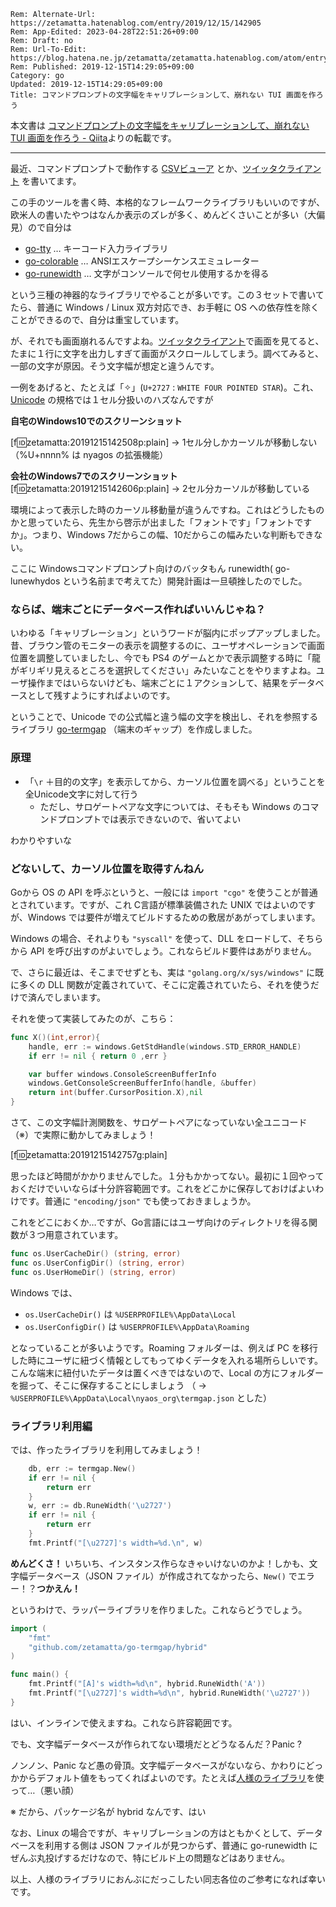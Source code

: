 ```header
Rem: Alternate-Url: https://zetamatta.hatenablog.com/entry/2019/12/15/142905
Rem: App-Edited: 2023-04-28T22:51:26+09:00
Rem: Draft: no
Rem: Url-To-Edit: https://blog.hatena.ne.jp/zetamatta/zetamatta.hatenablog.com/atom/entry/26006613484318904
Rem: Published: 2019-12-15T14:29:05+09:00
Category: go
Updated: 2019-12-15T14:29:05+09:00
Title: コマンドプロンプトの文字幅をキャリブレーションして、崩れない TUI 画面を作ろう
```
本文書は [コマンドプロンプトの文字幅をキャリブレーションして、崩れない TUI 画面を作ろう - Qiita](https://qiita.com/zetamatta/items/f823aef67a62de37c870)よりの転載です。

-----

最近、コマンドプロンプトで動作する [CSVビューア](https://github.com/zetamatta/csview) とか、[ツイッタクライアント](https://github.com/zetamatta/tmt) を書いてます。

この手のツールを書く時、本格的なフレームワークライブラリもいいのですが、欧米人の書いたやつはなんか表示のズレが多く、めんどくさいことが多い（大偏見）ので自分は

* [go-tty](https://github.com/mattn/go-tty) … キーコード入力ライブラリ
* [go-colorable](https://github.com/mattn/go-colorable) … ANSIエスケープシーケンスエミュレーター
* [go-runewidth](https://github.com/mattn/go-runewidth) … 文字がコンソールで何セル使用するかを得る

という三種の神器的なライブラリでやることが多いです。この３セットで書いてたら、普通に Windows / Linux 双方対応でき、お手軽に OS への依存性を除くことができるので、自分は重宝しています。

が、それでも画面崩れるんですよね。[ツイッタクライアント](https://github.com/zetamatta/tmt)で画面を見てると、たまに１行に文字を出力しすぎて画面がスクロールしてしまう。調べてみると、一部の文字が原因。そう文字幅が想定と違うんです。

一例をあげると、たとえば「&#x2727;」(`U+2727` : `WHITE FOUR POINTED STAR`)。これ、[Unicode](https://unicode.org/Public/12.1.0/ucd/EastAsianWidth.txt) の規格では１セル分扱いのハズなんですが

**自宅のWindows10でのスクリーンショット**

[f:id:zetamatta:20191215142508p:plain]
→ 1セル分しかカーソルが移動しない（%U+nnnn% は nyagos の拡張機能）

**会社のWindows7でのスクリーンショット**
[f:id:zetamatta:20191215142606p:plain]
→ 2セル分カーソルが移動している

環境によって表示した時のカーソル移動量が違うんですね。これはどうしたものかと思っていたら、先生から啓示が出ました「フォントです」「フォントですか」。つまり、Windows 7だからこの幅、10だからこの幅みたいな判断もできない。

ここに Windowsコマンドプロンプト向けのバッタもん runewidth( go-lunewhydos という名前まで考えてた）開発計画は一旦頓挫したのでした。

### ならば、端末ごとにデータベース作ればいいんじゃね？

いわゆる「キャリブレーション」というワードが脳内にポップアップしました。昔、ブラウン管のモニターの表示を調整するのに、ユーザオペレーションで画面位置を調整していましたし、今でも PS4 のゲームとかで表示調整する時に「龍がギリギリ見えるところを選択してください」みたいなことをやりますよね。ユーザ操作まではいらないけども、端末ごとに１アクションして、結果をデータベースとして残すようにすればよいのです。

ということで、Unicode での公式幅と違う幅の文字を検出し、それを参照するライブラリ [go-termgap](https://github.com/zetamatta/go-termgap) （端末のギャップ）を作成しました。

### 原理

* 「`\r` ＋目的の文字」を表示してから、カーソル位置を調べる」ということを全Unicode文字に対して行う
    * ただし、サロゲートペアな文字については、そもそも Windows のコマンドプロンプトでは表示できないので、省いてよい

わかりやすいな

### どないして、カーソル位置を取得すんねん

Goから OS の API を呼ぶというと、一般には `import "cgo"` を使うことが普通とされています。ですが、これ C言語が標準装備された UNIX ではよいのですが、Windows では要件が増えてビルドするための敷居があがってしまいます。

Windows の場合、それよりも `"syscall"` を使って、DLL をロードして、そちらから API を呼び出すのがよいでしょう。これならビルド要件はあがりません。

で、さらに最近は、そこまでせずとも、実は `"golang.org/x/sys/windows"` に既に多くの DLL 関数が定義されていて、そこに定義されていたら、それを使うだけで済んでしまいます。

それを使って実装してみたのが、こちら：

```go
func X()(int,error){
    handle, err := windows.GetStdHandle(windows.STD_ERROR_HANDLE)
    if err != nil { return 0 ,err }

    var buffer windows.ConsoleScreenBufferInfo
    windows.GetConsoleScreenBufferInfo(handle, &buffer)
    return int(buffer.CursorPosition.X),nil
}
```

さて、この文字幅計測関数を、サロゲートペアになっていない全ユニコード（※）で実際に動かしてみましょう！

[f:id:zetamatta:20191215142757g:plain]

思ったほど時間がかかりませんでした。１分もかかってない。最初に１回やっておくだけでいいならば十分許容範囲です。これをどこかに保存しておけばよいわけです。普通に `"encoding/json"` でも使っておきましょうか。

これをどこにおくか…ですが、Go言語にはユーザ向けのディレクトリを得る関数が３つ用意されています。

```go
func os.UserCacheDir() (string, error)
func os.UserConfigDir() (string, error)
func os.UserHomeDir() (string, error)
```

Windows では、

* `os.UserCacheDir()` は `%USERPROFILE%\AppData\Local`
* `os.UserConfigDir()` は `%USERPROFILE%\AppData\Roaming`

となっていることが多いようです。Roaming フォルダーは、例えば PC を移行した時にユーザに紐づく情報としてもってゆくデータを入れる場所らしいです。こんな端末に紐付いたデータは置くべきではないので、Local の方にフォルダーを掘って、そこに保存することにしましょう
（ → `%USERPROFILE%\AppData\Local\nyaos_org\termgap.json` とした）

### ライブラリ利用編

では、作ったライブラリを利用してみましょう！

```go
    db, err := termgap.New()
    if err != nil {
        return err
    }
    w, err := db.RuneWidth('\u2727')
    if err != nil {
        return err
    }
    fmt.Printf("[\u2727]'s width=%d.\n", w)
```

**めんどくさ！** いちいち、インスタンス作らなきゃいけないのかよ！しかも、文字幅データベース（JSON ファイル）が作成されてなかったら、`New()` でエラー！？**つかえん！**

というわけで、ラッパーライブラリを作りました。これならどうでしょう。

```go
import (
    "fmt"
    "github.com/zetamatta/go-termgap/hybrid"
)

func main() {
    fmt.Printf("[A]'s width=%d\n", hybrid.RuneWidth('A'))
    fmt.Printf("[\u2727]'s width=%d\n", hybrid.RuneWidth('\u2727'))
}
```

はい、インラインで使えますね。これなら許容範囲です。

でも、文字幅データベースが作られてない環境だとどうなるんだ？Panic ?

ノンノン、Panic など愚の骨頂。文字幅データベースがないなら、かわりにどっかからデフォルト値をもってくればよいのです。たとえば[人様のライブラリ](https://github.com/mattn/go-runewidth)を使って…（悪い顔）

※ だから、パッケージ名が hybrid なんです、はい

なお、Linux の場合ですが、キャリブレーションの方はともかくとして、データベースを利用する側は JSON ファイルが見つからず、普通に go-runewidth にぜんぶ丸投げするだけなので、特にビルド上の問題などはありません。

以上、人様のライブラリにおんぶにだっこしたい同志各位のご参考になれば幸いです。
